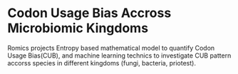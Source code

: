 # Codon Usage Bias Accross Microbiomic Kingdoms
Romics projects
Entropy based mathematical model to quantify Codon Usage Bias(CUB), and machine learning technics to investigate CUB pattern accorss species in different kingdoms (fungi, bacteria, priotest).
